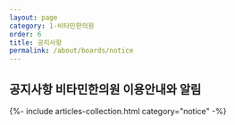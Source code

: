 ```yaml
---
layout: page
category: 1-비타민한의원
order: 6
title: 공지사항
permalink: /about/boards/notice
---
```


<!-- <div class="tab">
  <a href="{{ page.dir }}news">뉴스</a>
  <strong>공지사항</strong>
</div> -->

<h2 class="content-heading">
  <strong>공지사항</strong>
  비타민한의원 이용안내와 알림
</h2>

{%- include articles-collection.html category="notice" -%}
